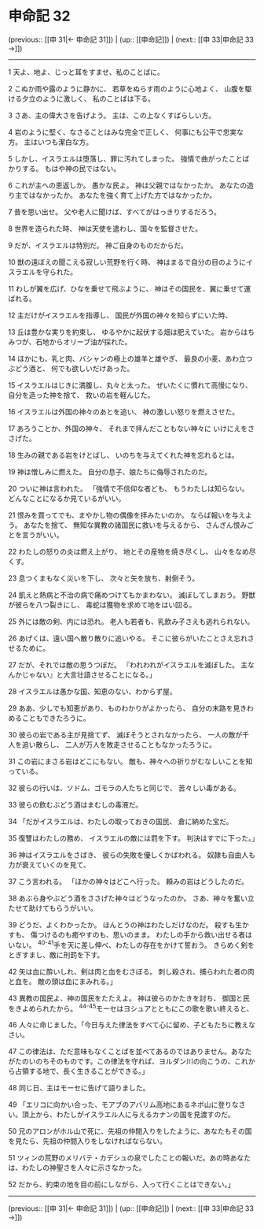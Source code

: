 # 申命記 32

(previous:: [[申 31|← 申命記 31]]) | (up:: [[申命記]]) | (next:: [[申 33|申命記 33 →]])

***




1 
天よ、地よ、じっと耳をすませ、私のことばに。 



2 
こぬか雨や露のように静かに、 若草をぬらす雨のように心地よく、 山腹を駆ける夕立のように激しく、 私のことばは下る。 



3 
さあ、主の偉大さを告げよう。 主は、この上なくすばらしい方。 



4 
岩のように堅く、なさることはみな完全で正しく、 何事にも公平で忠実な方。 主はいつも潔白な方。 



5 
しかし、イスラエルは堕落し、罪に汚れてしまった。 強情で曲がったことばかりする。 もはや神の民ではない。 



6 
これが主への恩返しか。 愚かな民よ。 神は父親ではなかったか。 あなたの造り主ではなかったか。 あなたを強く育て上げた方ではなかったか。 



7 
昔を思い出せ。 父や老人に聞けば、すべてがはっきりするだろう。 



8 
世界を造られた時、 神は天使を遣わし、国々を監督させた。 



9 
だが、イスラエルは特別だ。 神ご自身のものだからだ。 



10 
獣の遠ぼえの聞こえる寂しい荒野を行く時、 神はまるで自分の目のようにイスラエルを守られた。 



11 
わしが翼を広げ、ひなを乗せて飛ぶように、 神はその国民を、翼に乗せて運ばれる。 



12 
主だけがイスラエルを指導し、 国民が外国の神々を知らずにいた時、 



13 
丘は豊かな実りを約束し、 ゆるやかに起伏する畑は肥えていた。 岩からはちみつが、石地からオリーブ油が採れた。 



14 
ほかにも、乳と肉、バシャンの極上の雄羊と雄やぎ、 最良の小麦、あわ立つぶどう酒と、 何でも欲しいだけあった。 



15 
イスラエルはじきに満腹し、丸々と太った。 ぜいたくに慣れて高慢になり、 自分を造った神を捨て、 救いの岩を軽んじた。 



16 
イスラエルは外国の神々のあとを追い、 神の激しい怒りを燃えさせた。 



17 
あろうことか、外国の神々、 それまで拝んだこともない神々に いけにえをささげた。 



18 
生みの親である岩をけとばし、 いのちを与えてくれた神を忘れるとは。 



19 
神は憎しみに燃えた。 自分の息子、娘たちに侮辱されたのだ。 



20 
ついに神は言われた。 「強情で不信仰な者ども、 もうわたしは知らない。 どんなことになるか見ているがいい。 



21 
恨みを買ってでも、まやかし物の偶像を拝みたいのか。 ならば報いを与えよう。 あなたを捨て、 無知な異教の諸国民に救いを与えるから、 さんざん恨みごとを言うがいい。 



22 
わたしの怒りの炎は燃え上がり、 地とその産物を焼き尽くし、 山々をなめ尽くす。 



23 
息つくまもなく災いを下し、 次々と矢を放ち、射倒そう。 



24 
飢えと熱病と不治の病で痛めつけてもかまわない。 滅ぼしてしまおう。 野獣が彼らを八つ裂きにし、 毒蛇は獲物を求めて地をはい回る。 



25 
外には敵の剣、内には恐れ。 老人も若者も、乳飲み子さえも逃れられない。 



26 
あげくは、遠い国へ散り散りに追いやる。 そこに彼らがいたことさえ忘れさせるために。 



27 
だが、それでは敵の思うつぼだ。 『われわれがイスラエルを滅ぼした。 主なんかじゃない』と大言壮語させることになる。」 



28 
イスラエルは愚かな国、知恵のない、わからず屋。 



29 
ああ、少しでも知恵があり、ものわかりがよかったら、 自分の末路を見きわめることもできたろうに。 



30 
彼らの岩である主が見捨てず、 滅ぼそうとされなかったら、 一人の敵が千人を追い散らし、 二人が万人を敗走させることもなかったろうに。 



31 
この岩にまさる岩はどこにもない。 敵も、神々への祈りがむなしいことを知っている。 



32 
彼らの行いは、ソドム、ゴモラの人たちと同じで、 苦々しい毒がある。 



33 
彼らの飲むぶどう酒はまむしの毒液だ。 



34 
「だがイスラエルは、わたしの取っておきの国民、 倉に納めた宝だ。 



35 
復讐はわたしの務め、 イスラエルの敵には罰を下す。 判決はすでに下った。」 



36 
神はイスラエルをさばき、 彼らの失敗を優しくかばわれる。 奴隷も自由人も力が衰えていくのを見て、 



37 
こう言われる。 「ほかの神々はどこへ行った。 頼みの岩はどうしたのだ。 



38 
あぶら身やぶどう酒をささげた神々はどうなったのか。 さあ、神々を奮い立たせて助けてもらうがいい。 



39 
どうだ、よくわかったか。 ほんとうの神はわたしだけなのだ。 殺すも生かすも、 傷つけるのも癒やすのも、思いのまま。 わたしの手から救い出せる者はいない。 <sup class="versenum">40-41</sup>手を天に差し伸べ、わたしの存在をかけて誓おう。 きらめく剣をとぎすまし、敵に刑罰を下す。 



42 
矢は血に酔いしれ、剣は肉と血をむさぼる。 刺し殺され、捕らわれた者の肉と血を。 敵の頭は血にまみれる。」 



43 
異教の国民よ、神の国民をたたえよ。 神は彼らのかたきを討ち、 御国と民をきよめられたから。 <sup class="versenum">44-45</sup>モーセはヨシュアとともにこの歌を歌い終えると、 



46 
人々に命じました。「今日与えた律法をすべて心に留め、子どもたちに教えなさい。 



47 
この律法は、ただ意味もなくことばを並べてあるのではありません。あなたがたのいのちそのものです。この律法を守れば、ヨルダン川の向こうの、これから占領する地で、長く生きることができる。」 



48 
同じ日、主はモーセに告げて語りました。 



49 
「エリコに向かい合った、モアブのアバリム高地にあるネボ山に登りなさい。頂上から、わたしがイスラエル人に与えるカナンの国を見渡すのだ。 



50 
兄のアロンがホル山で死に、先祖の仲間入りをしたように、あなたもその国を見たら、先祖の仲間入りをしなければならない。 



51 
ツィンの荒野のメリバテ・カデシュの泉でしたことの報いだ。あの時あなたは、わたしの神聖さを人々に示さなかった。 



52 
だから、約束の地を目の前にしながら、入って行くことはできない。」

***

(previous:: [[申 31|← 申命記 31]]) | (up:: [[申命記]]) | (next:: [[申 33|申命記 33 →]])
